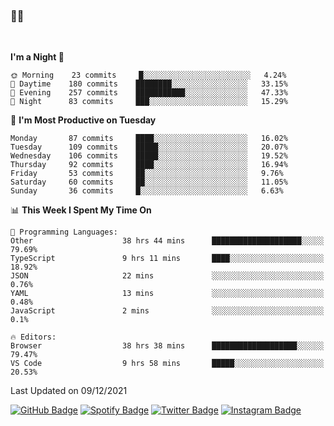### 🤙🍺

<!-- <a href="https://github-readme-stats.vercel.app/api?username=hzak2xx&count_private=true&show_icons=true&theme=dracula">
  <img align="center" src="https://github-readme-stats.vercel.app/api?username=hzak2xx&count_private=true&show_icons=true&theme=dracula" />
</a>
</br> -->
</br>

<!--START_SECTION:waka-->
**I'm a Night 🦉** 

```text
🌞 Morning    23 commits     █░░░░░░░░░░░░░░░░░░░░░░░░   4.24% 
🌆 Daytime    180 commits    ████████░░░░░░░░░░░░░░░░░   33.15% 
🌃 Evening    257 commits    ███████████░░░░░░░░░░░░░░   47.33% 
🌙 Night      83 commits     ███░░░░░░░░░░░░░░░░░░░░░░   15.29%

```
📅 **I'm Most Productive on Tuesday** 

```text
Monday       87 commits     ████░░░░░░░░░░░░░░░░░░░░░   16.02% 
Tuesday      109 commits    █████░░░░░░░░░░░░░░░░░░░░   20.07% 
Wednesday    106 commits    █████░░░░░░░░░░░░░░░░░░░░   19.52% 
Thursday     92 commits     ████░░░░░░░░░░░░░░░░░░░░░   16.94% 
Friday       53 commits     ██░░░░░░░░░░░░░░░░░░░░░░░   9.76% 
Saturday     60 commits     ██░░░░░░░░░░░░░░░░░░░░░░░   11.05% 
Sunday       36 commits     █░░░░░░░░░░░░░░░░░░░░░░░░   6.63%

```


📊 **This Week I Spent My Time On** 

```text
💬 Programming Languages: 
Other                    38 hrs 44 mins      ████████████████████░░░░░   79.69% 
TypeScript               9 hrs 11 mins       ████░░░░░░░░░░░░░░░░░░░░░   18.92% 
JSON                     22 mins             ░░░░░░░░░░░░░░░░░░░░░░░░░   0.76% 
YAML                     13 mins             ░░░░░░░░░░░░░░░░░░░░░░░░░   0.48% 
JavaScript               2 mins              ░░░░░░░░░░░░░░░░░░░░░░░░░   0.1%

🔥 Editors: 
Browser                  38 hrs 38 mins      ███████████████████░░░░░░   79.47% 
VS Code                  9 hrs 58 mins       █████░░░░░░░░░░░░░░░░░░░░   20.53%

```


 Last Updated on 09/12/2021
<!--END_SECTION:waka-->

[![GitHub Badge](https://img.shields.io/badge/GitHub-100000?style=for-the-badge&logo=github&logoColor=white)](https://github.com/hzak2xx)
[![Spotify Badge](https://img.shields.io/badge/Spotify-1ED760?&style=for-the-badge&logo=spotify&logoColor=white)](https://open.spotify.com/user/uf90s6sbbh75a1mt44clkhkvf)
[![Twitter Badge](https://img.shields.io/badge/Twitter-1DA1F2?style=for-the-badge&logo=twitter&logoColor=white)](https://twitter.com/hzak2xx)
[![Instagram Badge](https://img.shields.io/badge/Instagram-E4405F?style=for-the-badge&logo=instagram&logoColor=white)](https://www.instagram.com/hzak2xx/)
